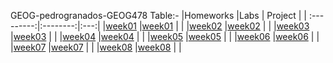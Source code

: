 GEOG-pedrogranados-GEOG478
Table:-
|Homeworks  |Labs       | Project |
| :---------:|:--------:|:---:|
|[week01](homework/week01) |[week01](lab/week01) | | 
|[week02](homework/week02) |[week02](lab/week02) | | 
|[week03](homework/week03) |[week03](lab/week03) | | 
|[week04](homework/week04) |[week04](lab/week04) | | 
|[week05](homework/week05) |[week05](lab/week05) | | 
|[week06](homework/week06) |[week06](lab/week06) | | 
|[week07](homework/week07) |[week07](lab/week07) | | 
|[week08](homework/week08) |[week08](lab/week08) | | 
